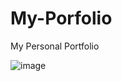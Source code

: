# My-Porfolio
My Personal Portfolio

![image](https://user-images.githubusercontent.com/52057929/216840525-fffadec7-ac71-46e2-abcb-d3fcd3b67cbf.png)

